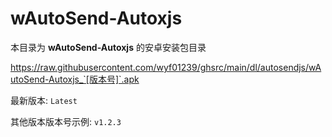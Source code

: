 # wAutoSend-Autoxjs
本目录为 **wAutoSend-Autoxjs** 的安卓安装包目录

https://raw.githubusercontent.com/wyf01239/ghsrc/main/dl/autosendjs/wAutoSend-Autoxjs_`[版本号]`.apk

最新版本: `Latest`

其他版本版本号示例: `v1.2.3`
